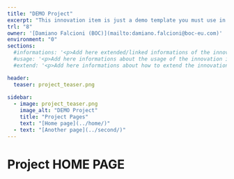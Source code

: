 ```yaml
---
title: "DEMO Project"
excerpt: "This innovation item is just a demo template you must use in order to create a new Innovation Item"
trl: "8"
owner: '[Damiano Falcioni (BOC)](mailto:damiano.falcioni@boc-eu.com)'
environment: "0"
sections:
  #informations: '<p>Add here extended/linked informations of the innovation item in <b>HTML</b></p>'
  #usage: '<p>Add here informations about the usage of the innovation item in <b>HTML</b></p>'
  #extend: '<p>Add here informations about how to extend the innovation item in <b>HTML</b></p>'

header:
  teaser: project_teaser.png
  
sidebar:
  - image: project_teaser.png
    image_alt: "DEMO Project"
    title: "Project Pages"
    text: "[Home page](../home/)"
  - text: "[Another page](../second/)"
---
```


# Project HOME PAGE
